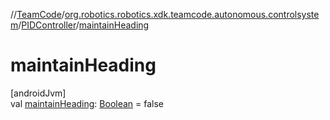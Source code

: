 //[TeamCode](../../../index.md)/[org.robotics.robotics.xdk.teamcode.autonomous.controlsystem](../index.md)/[PIDController](index.md)/[maintainHeading](maintain-heading.md)

# maintainHeading

[androidJvm]\
val [maintainHeading](maintain-heading.md): [Boolean](https://kotlinlang.org/api/latest/jvm/stdlib/kotlin/-boolean/index.html) = false
